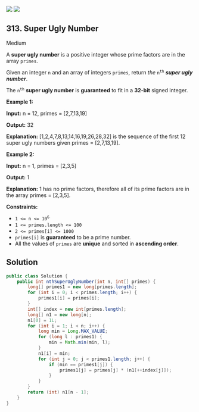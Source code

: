 [![](https://img.shields.io/github/stars/javadev/LeetCode-in-Java?label=Stars&style=flat-square)](https://github.com/javadev/LeetCode-in-Java)
[![](https://img.shields.io/github/forks/javadev/LeetCode-in-Java?label=Fork%20me%20on%20GitHub%20&style=flat-square)](https://github.com/javadev/LeetCode-in-Java/fork)

## 313\. Super Ugly Number

Medium

A **super ugly number** is a positive integer whose prime factors are in the array `primes`.

Given an integer `n` and an array of integers `primes`, return _the_ <code>n<sup>th</sup></code> _**super ugly number**_.

The <code>n<sup>th</sup></code> **super ugly number** is **guaranteed** to fit in a **32-bit** signed integer.

**Example 1:**

**Input:** n = 12, primes = [2,7,13,19]

**Output:** 32

**Explanation:** [1,2,4,7,8,13,14,16,19,26,28,32] is the sequence of the first 12 super ugly numbers given primes = [2,7,13,19]. 

**Example 2:**

**Input:** n = 1, primes = [2,3,5]

**Output:** 1

**Explanation:** 1 has no prime factors, therefore all of its prime factors are in the array primes = [2,3,5]. 

**Constraints:**

*   <code>1 <= n <= 10<sup>6</sup></code>
*   `1 <= primes.length <= 100`
*   `2 <= primes[i] <= 1000`
*   `primes[i]` is **guaranteed** to be a prime number.
*   All the values of `primes` are **unique** and sorted in **ascending order**.

## Solution

```java
public class Solution {
    public int nthSuperUglyNumber(int n, int[] primes) {
        long[] primes1 = new long[primes.length];
        for (int i = 0; i < primes.length; i++) {
            primes1[i] = primes[i];
        }
        int[] index = new int[primes.length];
        long[] n1 = new long[n];
        n1[0] = 1L;
        for (int i = 1; i < n; i++) {
            long min = Long.MAX_VALUE;
            for (long l : primes1) {
                min = Math.min(min, l);
            }
            n1[i] = min;
            for (int j = 0; j < primes1.length; j++) {
                if (min == primes1[j]) {
                    primes1[j] = primes[j] * (n1[++index[j]]);
                }
            }
        }
        return (int) n1[n - 1];
    }
}
```